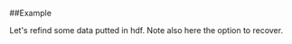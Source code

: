
<!---
FrozenIsBool True
-->

##Example

Let's refind some data putted in hdf. Note also here the option to recover.